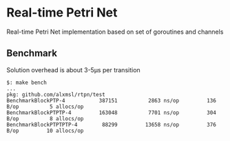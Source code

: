 # Real-time Petri Net

Real-time Petri Net implementation based on set of goroutines and channels

## Benchmark

Solution overhead is about 3-5μs per transition

```
$: make bench
...
pkg: github.com/alxmsl/rtpn/test
BenchmarkBlockPTP-4       	  387151	      2863 ns/op	     136 B/op	       5 allocs/op
BenchmarkBlockPTPTP-4     	  163048	      7701 ns/op	     304 B/op	       8 allocs/op
BenchmarkBlockPTPTPTP-4   	   88299	     13658 ns/op	     376 B/op	      10 allocs/op
```

